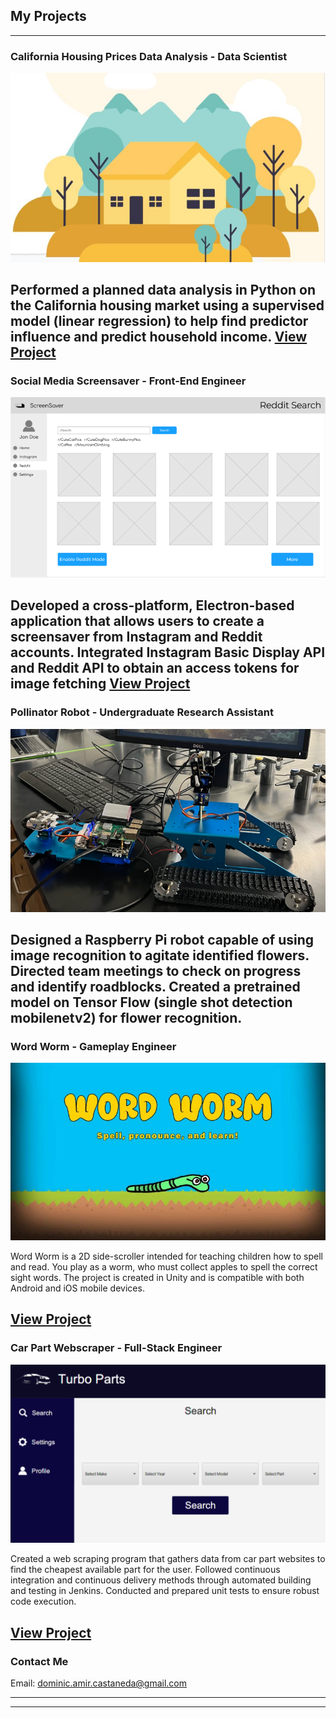 ## My Projects

---

###  California Housing Prices Data Analysis - Data Scientist

<img src="images/housingprices.jpg?raw=true"/>

Performed a planned data analysis in Python on the California housing market using a supervised model (linear regression) to help find predictor influence and predict household income.
[View Project](https://colab.research.google.com/drive/1uV9IX9s5YTYkXLnwXzScISJhEtS178Py)
---

###  Social Media Screensaver - Front-End Engineer

<img src="images/screensaverapp.png?raw=true"/>

Developed a cross-platform, Electron-based application that allows users to create a screensaver from Instagram and Reddit accounts. Integrated Instagram Basic Display API and Reddit API to obtain an access tokens for image fetching
[View Project](https://github.com/tarekel96/Electron_BackgroundImage_App)
---

###  Pollinator Robot - Undergraduate Research Assistant

<img src="images/pollinatorbot.png?raw=true"/>

<!---[Pollinator Robot](/pdf/sample_presentation.pdf)-->
Designed a Raspberry Pi robot capable of using image recognition to agitate identified flowers. Directed team meetings to check on progress and identify roadblocks. Created a pretrained model on Tensor Flow (single shot detection mobilenetv2) for flower recognition.
---

###  Word Worm - Gameplay Engineer

<img src="images/wordworm.jpg?raw=true"/>

Word Worm is a 2D side-scroller intended for teaching children how to spell and read. You play as a worm, who must collect apples to spell the correct sight words. The project is created in Unity and is compatible with both Android and iOS mobile devices.

[View Project](https://og-josh.itch.io/word-worm)
---

###  Car Part Webscraper - Full-Stack Engineer

<img src="images/webscraper.png?raw=true"/>

Created a web scraping program that gathers data from car part websites to find the cheapest available part for the user. Followed continuous integration and continuous delivery methods through automated building and testing in Jenkins. Conducted and prepared unit tests to ensure robust code execution.

[View Project](https://github.com/DomCastaneda/CarPartWebscraper)
---

### Contact Me

Email: dominic.amir.castaneda@gmail.com

---




---
